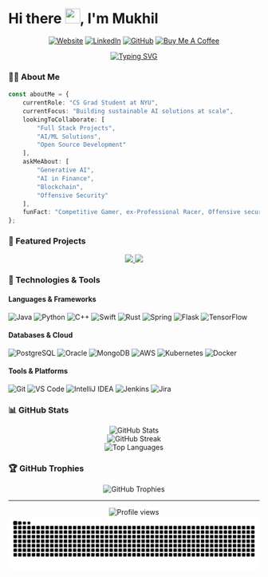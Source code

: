 # Hi there <img src="https://media.giphy.com/media/hvRJCLFzcasrR4ia7z/giphy.gif" width="30px" height="30px">, I'm Mukhil

<div align="center">
  
[![Website](https://img.shields.io/badge/Portfolio-%23000000.svg?style=for-the-badge&logo=firefox&logoColor=#FF7139)](https://mukhil.vercel.app/)
[![LinkedIn](https://img.shields.io/badge/LinkedIn-%230077B5.svg?style=for-the-badge&logo=linkedin&logoColor=white)](https://www.linkedin.com/in/mukhilsundararaj/)
[![GitHub](https://img.shields.io/badge/GitHub-%23121011.svg?style=for-the-badge&logo=github&logoColor=white)](https://github.com/Mukaan17)
[![Buy Me A Coffee](https://img.shields.io/badge/Buy%20Me%20A%20Coffee-ffdd00?style=for-the-badge&logo=buy-me-a-coffee&logoColor=black)](https://buymeacoffee.com/mail2mukhio)

<a href="https://git.io/typing-svg"><img src="https://readme-typing-svg.demolab.com?font=Fira+Code&duration=3000&pause=1000&center=true&vCenter=true&width=435&lines=CS+Grad+Student+at+NYU;AI%2FML+Enthusiast;Full+Stack+Developer;Offensive+Security+Enthusiast" alt="Typing SVG" /></a>

</div>

### 👨‍💻 About Me

```typescript
const aboutMe = {
    currentRole: "CS Grad Student at NYU",
    currentFocus: "Building sustainable AI solutions at scale",
    lookingToCollaborate: [
        "Full Stack Projects",
        "AI/ML Solutions",
        "Open Source Development"
    ],
    askMeAbout: [
        "Generative AI",
        "AI in Finance",
        "Blockchain",
        "Offensive Security"
    ],
    funFact: "Competitive Gamer, ex-Professional Racer, Offensive security enthusiast 🏎️ 🎮 🔐"
};
```

### 🎯 Featured Projects

<div align="center">
  <a href="https://github.com/Mukaan17/CNN-based-Facial-Recognition-tool">
    <img src="https://github-readme-stats.vercel.app/api/pin/?username=Mukaan17&repo=CNN-based-Facial-Recognition-tool&theme=tokyonight" />
  </a>
  <a href="https://github.com/Mukaan17/Stroke-Rehabilitation-Project">
    <img src="https://github-readme-stats.vercel.app/api/pin/?username=Mukaan17&repo=Stroke-Rehabilitation-Project&theme=tokyonight" />
  </a>
</div>

### 🚀 Technologies & Tools

#### Languages & Frameworks
![Java](https://img.shields.io/badge/Java-%23ED8B00.svg?style=for-the-badge&logo=openjdk&logoColor=white)
![Python](https://img.shields.io/badge/Python-3670A0?style=for-the-badge&logo=python&logoColor=ffdd54)
![C++](https://img.shields.io/badge/C++-%2300599C.svg?style=for-the-badge&logo=c%2B%2B&logoColor=white)
![Swift](https://img.shields.io/badge/Swift-F54A2A?style=for-the-badge&logo=swift&logoColor=white)
![Rust](https://img.shields.io/badge/Rust-%23000000.svg?style=for-the-badge&logo=rust&logoColor=white)
![Spring](https://img.shields.io/badge/Spring-%236DB33F.svg?style=for-the-badge&logo=spring&logoColor=white)
![Flask](https://img.shields.io/badge/Flask-%23000.svg?style=for-the-badge&logo=flask&logoColor=white)
![TensorFlow](https://img.shields.io/badge/TensorFlow-%23FF6F00.svg?style=for-the-badge&logo=TensorFlow&logoColor=white)

#### Databases & Cloud
![PostgreSQL](https://img.shields.io/badge/PostgreSQL-%23316192.svg?style=for-the-badge&logo=postgresql&logoColor=white)
![Oracle](https://img.shields.io/badge/Oracle-F80000?style=for-the-badge&logo=oracle&logoColor=white)
![MongoDB](https://img.shields.io/badge/MongoDB-%234ea94b.svg?style=for-the-badge&logo=mongodb&logoColor=white)
![AWS](https://img.shields.io/badge/AWS-%23FF9900.svg?style=for-the-badge&logo=amazon-aws&logoColor=white)
![Kubernetes](https://img.shields.io/badge/Kubernetes-%23326ce5.svg?style=for-the-badge&logo=kubernetes&logoColor=white)
![Docker](https://img.shields.io/badge/Docker-%230db7ed.svg?style=for-the-badge&logo=docker&logoColor=white)

#### Tools & Platforms
![Git](https://img.shields.io/badge/Git-%23F05033.svg?style=for-the-badge&logo=git&logoColor=white)
![VS Code](https://img.shields.io/badge/VS%20Code-0078d7.svg?style=for-the-badge&logo=visual-studio-code&logoColor=white)
![IntelliJ IDEA](https://img.shields.io/badge/IntelliJ%20IDEA-000000.svg?style=for-the-badge&logo=intellij-idea&logoColor=white)
![Jenkins](https://img.shields.io/badge/Jenkins-%232C5263.svg?style=for-the-badge&logo=jenkins&logoColor=white)
![Jira](https://img.shields.io/badge/Jira-%230A0FFF.svg?style=for-the-badge&logo=jira&logoColor=white)

### 📊 GitHub Stats

<div align="center">
  <img src="https://github-readme-stats.vercel.app/api?username=Mukaan17&show_icons=true&theme=tokyonight" alt="GitHub Stats" />
</div>

<div align="center">
  <img src="https://github-readme-streak-stats.herokuapp.com/?user=Mukaan17&theme=tokyonight" alt="GitHub Streak" />
</div>

<div align="center">
  <img src="https://github-readme-stats.vercel.app/api/top-langs/?username=Mukaan17&layout=compact&theme=tokyonight" alt="Top Languages" />
</div>

### 🏆 GitHub Trophies

<div align="center">
  <img src="https://github-profile-trophy.vercel.app/?username=Mukaan17&theme=tokyonight&no-frame=true&row=1&column=7" alt="GitHub Trophies" />
</div>

---

<div align="center">
  <img src="https://komarev.com/ghpvc/?username=Mukaan17&color=blueviolet&style=for-the-badge" alt="Profile views" />
</div>

<div align="center">
  <img src="https://github.com/Mukaan17/Mukaan17/blob/output/github-contribution-grid-snake.svg" alt="Snake animation" />
</div> 